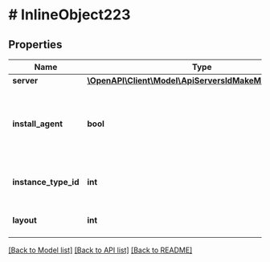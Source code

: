 # # InlineObject223

## Properties

Name | Type | Description | Notes
------------ | ------------- | ------------- | -------------
**server** | [**\OpenAPI\Client\Model\ApiServersIdMakeManagedServer**](ApiServersIdMakeManagedServer.md) |  | [optional]
**install_agent** | **bool** | Install agent. Set to false to manually install agent instead. | [optional] [default to true]
**instance_type_id** | **int** | Instance Type ID for the new Instance | [optional]
**layout** | **int** | Layout ID for the new Instance | [optional]

[[Back to Model list]](../../README.md#models) [[Back to API list]](../../README.md#endpoints) [[Back to README]](../../README.md)
